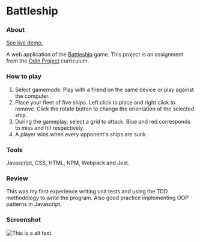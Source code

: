 # Battleship

### About

[See live demo.](https://akhantz250.github.io/Battleship/)

A web application of the [Battleship](<https://en.wikipedia.org/wiki/Battleship_(game)>) game. This project is an assignment from the [Odin Project](https://www.theodinproject.com/lessons/node-path-javascript-battleship) curriculum.

### How to play

1. Select gamemode. Play with a friend on the same device or play against the computer.
1. Place your fleet of five ships. Left click to place and right click to remove. Click the rotate button to change the orientation of the selected ship.
1. During the gameplay, select a grid to attack. Blue and red corresponds to miss and hit respectively.
1. A player wins when every opponent's ships are sunk.

### Tools

Javascript, CSS, HTML, NPM, Webpack and Jest.

### Review

This was my first experience writing unit tests and using the TDD methodology to write the program. Also good practice implementing OOP patterns in Javascript.

### Screenshot

![This is a alt text.](https://raw.githubusercontent.com/akhantz250/odin-battleship/main/battleship.png 'Screenshot')
